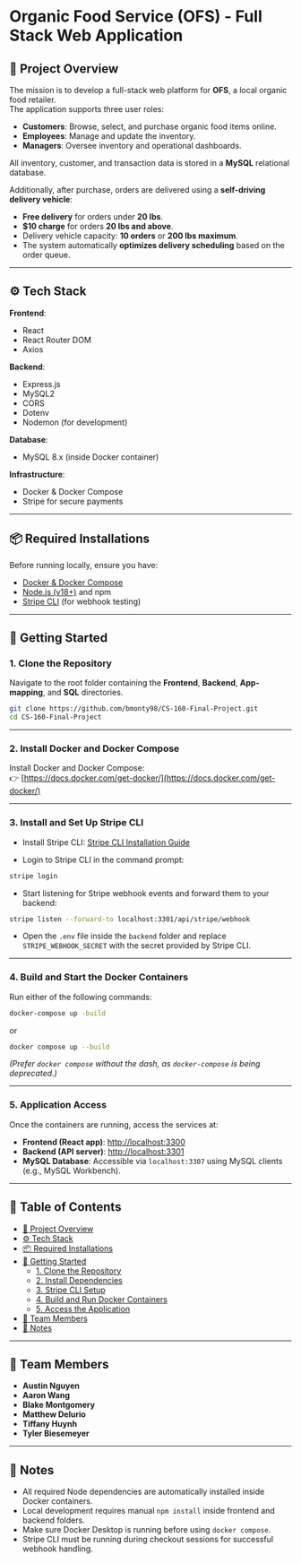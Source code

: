 # Organic Food Service (OFS) - Full Stack Web Application

## 📜 Project Overview

The mission is to develop a full-stack web platform for **OFS**, a local organic food retailer.  
The application supports three user roles:

- **Customers**: Browse, select, and purchase organic food items online.
- **Employees**: Manage and update the inventory.
- **Managers**: Oversee inventory and operational dashboards.

All inventory, customer, and transaction data is stored in a **MySQL** relational database.

Additionally, after purchase, orders are delivered using a **self-driving delivery vehicle**:

- **Free delivery** for orders under **20 lbs**.
- **$10 charge** for orders **20 lbs and above**.
- Delivery vehicle capacity: **10 orders** or **200 lbs maximum**.
- The system automatically **optimizes delivery scheduling** based on the order queue.

---

## ⚙️ Tech Stack

**Frontend**:

- React
- React Router DOM
- Axios

**Backend**:

- Express.js
- MySQL2
- CORS
- Dotenv
- Nodemon (for development)

**Database**:

- MySQL 8.x (inside Docker container)

**Infrastructure**:

- Docker & Docker Compose
- Stripe for secure payments

---

## 📦 Required Installations

Before running locally, ensure you have:

- [Docker & Docker Compose](https://docs.docker.com/get-docker/)
- [Node.js (v18+)](https://nodejs.org/en/download/) and npm
- [Stripe CLI](https://docs.stripe.com/stripe-cli) (for webhook testing)

---

## 🚀 Getting Started

### 1. Clone the Repository

Navigate to the root folder containing the **Frontend**, **Backend**, **App-mapping**, and **SQL** directories.

```bash
git clone https://github.com/bmonty98/CS-160-Final-Project.git
cd CS-160-Final-Project
```

---

### 2. Install Docker and Docker Compose

Install Docker and Docker Compose:  
👉 [https://docs.docker.com/get-docker/](https://docs.docker.com/get-docker/)

---

### 3. Install and Set Up Stripe CLI

- Install Stripe CLI: [Stripe CLI Installation Guide](https://docs.stripe.com/stripe-cli)

- Login to Stripe CLI in the command prompt:

```bash
stripe login
```

- Start listening for Stripe webhook events and forward them to your backend:

```bash
stripe listen --forward-to localhost:3301/api/stripe/webhook
```

- Open the `.env` file inside the `backend` folder and replace `STRIPE_WEBHOOK_SECRET` with the secret provided by Stripe CLI.

---

### 4. Build and Start the Docker Containers

Run either of the following commands:

```bash
docker-compose up -build
```

or

```bash
docker compose up --build
```

_(Prefer `docker compose` without the dash, as `docker-compose` is being deprecated.)_

---

### 5. Application Access

Once the containers are running, access the services at:

- **Frontend (React app)**: [http://localhost:3300](http://localhost:3300)
- **Backend (API server)**: [http://localhost:3301](http://localhost:3301)
- **MySQL Database**: Accessible via `localhost:3307` using MySQL clients (e.g., MySQL Workbench).

---

## 📑 Table of Contents

- [📜 Project Overview](#-project-overview)
- [⚙️ Tech Stack](#️-tech-stack)
- [📦 Required Installations](#-required-installations)
- [🚀 Getting Started](#-getting-started)
  - [1. Clone the Repository](#1-clone-the-repository)
  - [2. Install Dependencies](#2-install-dependencies)
  - [3. Stripe CLI Setup](#3-stripe-cli-setup)
  - [4. Build and Run Docker Containers](#4-build-and-run-docker-containers)
  - [5. Access the Application](#5-access-the-application)
- [👥 Team Members](#-team-members)
- [📝 Notes](#-notes)

---

## 👥 Team Members

- **Austin Nguyen**
- **Aaron Wang**
- **Blake Montgomery**
- **Matthew Delurio**
- **Tiffany Huynh**
- **Tyler Biesemeyer**

---

## 📝 Notes

- All required Node dependencies are automatically installed inside Docker containers.
- Local development requires manual `npm install` inside frontend and backend folders.
- Make sure Docker Desktop is running before using `docker compose`.
- Stripe CLI must be running during checkout sessions for successful webhook handling.
